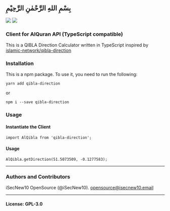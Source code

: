 ## بِسْمِ اللهِ الرَّحْمٰنِ الرَّحِيْمِ

[![](https://img.shields.io/github/release/iSecNew10/qibla-direction-typescript.svg)](https://github.com/iSecNew10/qibla-direction-typescript/releases)
[![](https://img.shields.io/github/license/iSecNew10/qibla-direction-typescript.svg)](https://github.com/iSecNew10/qibla-direction-typescript/blob/master/LICENSE.md)

### Client for AlQuran API  (TypeScript compatible)
This is a QIBLA Direction Calculator written in TypeScript inspired by [islamic-network/qibla-direction](https://github.com/islamic-network/qibla-direction)

### Installation
This is a npm package. To use it, you need to run the following:
```
yarn add qibla-direction
```
or
```
npm i --save qibla-direction
```

### Usage

#### Instantiate the Client
```
import AlQibla from 'qibla-direction';

```

#### Usage
```
AlQibla.getDirection(51.5073509, -0.1277583);
```

---

### Authors and Contributors

iSecNew10 OpenSource (@iSecNew10). [opensource@isecnew10.email](opensource@isecnew10.email)

----

#### License: GPL-3.0
